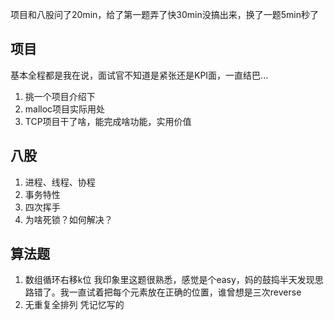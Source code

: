 项目和八股问了20min，给了第一题弄了快30min没搞出来，换了一题5min秒了

## 项目
基本全程都是我在说，面试官不知道是紧张还是KPI面，一直结巴...
 1. 挑一个项目介绍下
 2. malloc项目实际用处
 3. TCP项目干了啥，能完成啥功能，实用价值

## 八股
 1. 进程、线程、协程
 2. 事务特性
 3. 四次挥手
 4. 为啥死锁？如何解决？

## 算法题
 1. 数组循环右移k位
  我印象里这题很熟悉，感觉是个easy，妈的鼓捣半天发现思路错了。我一直试着把每个元素放在正确的位置，谁曾想是三次reverse
 2. 无重复全排列
  凭记忆写的
